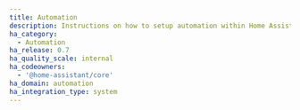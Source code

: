 ```yaml
---
title: Automation
description: Instructions on how to setup automation within Home Assistant.
ha_category:
  - Automation
ha_release: 0.7
ha_quality_scale: internal
ha_codeowners:
  - '@home-assistant/core'
ha_domain: automation
ha_integration_type: system
---
```


<script>document.location.href = '/docs/automation/';</script>
